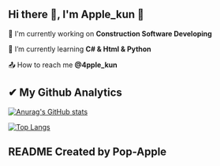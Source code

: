 ## Hi there 👋,  I'm Apple_kun 🍎

🔭 I'm currently working on **Construction Software Developing**

🌱 I’m currently learning **C# & Html & Python**

📤 How to reach me **@4pple_kun**

## ✔ My Github Analytics

[![Anurag's GitHub stats](https://github-readme-stats.vercel.app/api?username=Pop-Apple&theme=blueberry)](https://github.com/anuraghazra/github-readme-stats)

[![Top Langs](https://github-readme-stats.vercel.app/api/top-langs/?username=Pop-Apple&theme=blueberry)](https://github.com/anuraghazra/github-readme-stats)

## README Created by Pop-Apple
